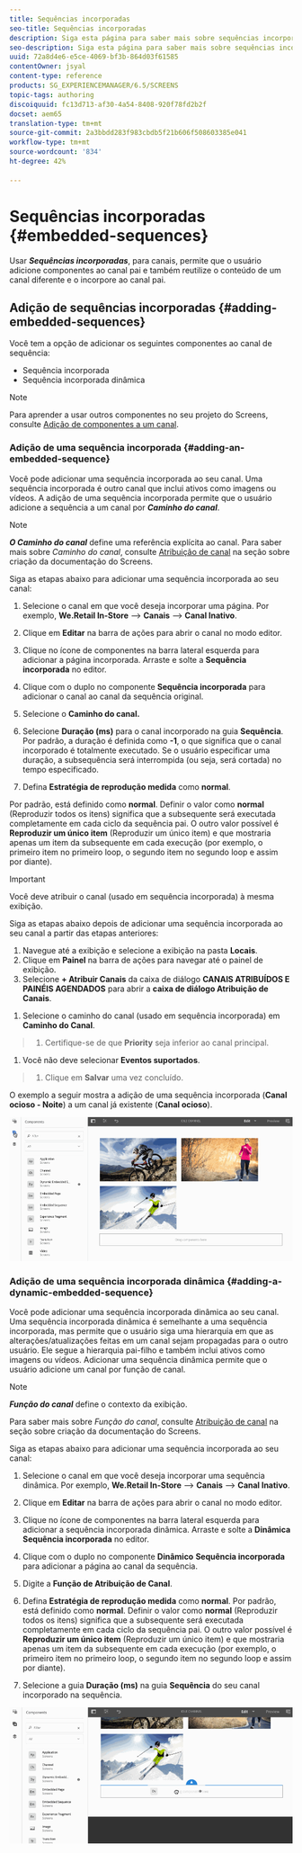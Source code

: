```yaml
---
title: Sequências incorporadas
seo-title: Sequências incorporadas
description: Siga esta página para saber mais sobre sequências incorporadas para canais que permitem ao usuário adicionar componentes no canal pai e também reutilizar o conteúdo de um canal diferente e incorporá-lo ao canal pai.
seo-description: Siga esta página para saber mais sobre sequências incorporadas para canais que permitem ao usuário adicionar componentes no canal pai e também reutilizar o conteúdo de um canal diferente e incorporá-lo ao canal pai.
uuid: 72a8d4e6-e5ce-4069-bf3b-864d03f61585
contentOwner: jsyal
content-type: reference
products: SG_EXPERIENCEMANAGER/6.5/SCREENS
topic-tags: authoring
discoiquuid: fc13d713-af30-4a54-8408-920f78fd2b2f
docset: aem65
translation-type: tm+mt
source-git-commit: 2a3bbdd283f983cbdb5f21b606f508603385e041
workflow-type: tm+mt
source-wordcount: '834'
ht-degree: 42%

---
```



# Sequências incorporadas {#embedded-sequences}

Usar ***Sequências incorporadas***, para canais, permite que o usuário adicione componentes ao canal pai e também reutilize o conteúdo de um canal diferente e o incorpore ao canal pai.

## Adição de sequências incorporadas {#adding-embedded-sequences}

Você tem a opção de adicionar os seguintes componentes ao canal de sequência:

* Sequência incorporada
* Sequência incorporada dinâmica

>[!NOTE]
>
>Para aprender a usar outros componentes no seu projeto do Screens, consulte [Adição de componentes a um canal](adding-components-to-a-channel.md).

### Adição de uma sequência incorporada {#adding-an-embedded-sequence}

Você pode adicionar uma sequência incorporada ao seu canal. Uma sequência incorporada é outro canal que inclui ativos como imagens ou vídeos. A adição de uma sequência incorporada permite que o usuário adicione a sequência a um canal por ***Caminho do canal***.

>[!NOTE]
>***O Caminho do canal*** define uma referência explícita ao canal.
>Para saber mais sobre *Caminho do canal*, consulte [Atribuição de canal](channel-assignment.md) na seção sobre criação da documentação do Screens.

Siga as etapas abaixo para adicionar uma sequência incorporada ao seu canal:

1. Selecione o canal em que você deseja incorporar uma página. Por exemplo, **We.Retail In-Store** —> **Canais** —> **Canal Inativo**.

1. Clique em **Editar** na barra de ações para abrir o canal no modo editor.
1. Clique no ícone de componentes na barra lateral esquerda para adicionar a página incorporada. Arraste e solte a **Sequência incorporada** no editor.
1. Clique com o duplo no componente **Sequência incorporada** para adicionar o canal ao canal da sequência original.
1. Selecione o **Caminho do canal.**
1. Selecione **Duração (ms)** para o canal incorporado na guia **Sequência**. Por padrão, a duração é definida como **-1**, o que significa que o canal incorporado é totalmente executado. Se o usuário especificar uma duração, a subsequência será interrompida (ou seja, será cortada) no tempo especificado.

1. Defina **Estratégia de reprodução medida** como **normal**.

Por padrão, está definido como **normal**. Definir o valor como **normal** (Reproduzir todos os itens) significa que a subsequente será executada completamente em cada ciclo da sequência pai. O outro valor possível é **Reproduzir um único item** (Reproduzir um único item) e que mostraria apenas um item da subsequente em cada execução (por exemplo, o primeiro item no primeiro loop, o segundo item no segundo loop e assim por diante).

>[!IMPORTANT]
>
>Você deve atribuir o canal (usado em sequência incorporada) à mesma exibição.
>
>Siga as etapas abaixo depois de adicionar uma sequência incorporada ao seu canal a partir das etapas anteriores:
>
>1. Navegue até a exibição e selecione a exibição na pasta **Locais**.
>1. Clique em **Painel** na barra de ações para navegar até o painel de exibição.
>1. Selecione **+ Atribuir Canais** da caixa de diálogo **CANAIS ATRIBUÍDOS E PAINÉIS AGENDADOS** para abrir a **caixa de diálogo Atribuição de Canais**.

   >
   >
1. Selecione o caminho do canal (usado em sequência incorporada) em **Caminho do Canal**.
>1. Certifique-se de que **Priority** seja inferior ao canal principal.

   >
   >
1. Você não deve selecionar **Eventos suportados**.
>1. Clique em **Salvar** uma vez concluído.

>



O exemplo a seguir mostra a adição de uma sequência incorporada (**Canal ocioso - Noite**) a um canal já existente (**Canal ocioso**).

![new2](assets/new2.gif)

### Adição de uma sequência incorporada dinâmica {#adding-a-dynamic-embedded-sequence}

Você pode adicionar uma sequência incorporada dinâmica ao seu canal. Uma sequência incorporada dinâmica é semelhante a uma sequência incorporada, mas permite que o usuário siga uma hierarquia em que as alterações/atualizações feitas em um canal sejam propagadas para o outro usuário. Ele segue a hierarquia pai-filho e também inclui ativos como imagens ou vídeos. Adicionar uma sequência dinâmica permite que o usuário adicione um canal por função de canal.

>[!NOTE]
>
>***Função do canal*** define o contexto da exibição.
>
>Para saber mais sobre *Função do canal*, consulte [Atribuição de canal](channel-assignment.md) na seção sobre criação da documentação do Screens.

Siga as etapas abaixo para adicionar uma sequência incorporada ao seu canal:

1. Selecione o canal em que você deseja incorporar uma sequência dinâmica. Por exemplo, **We.Retail In-Store** —> **Canais** —> **Canal Inativo**.

1. Clique em **Editar** na barra de ações para abrir o canal no modo editor.
1. Clique no ícone de componentes na barra lateral esquerda para adicionar a sequência incorporada dinâmica. Arraste e solte a **Dinâmica** **Sequência incorporada** no editor.

1. Clique com o duplo no componente **Dinâmico** **Sequência incorporada** para adicionar a página ao canal da sequência.

1. Digite a **Função de Atribuição de Canal**.
1. Defina **Estratégia de reprodução medida** como **normal**. Por padrão, está definido como **normal**. Definir o valor como **normal** (Reproduzir todos os itens) significa que a subsequente será executada completamente em cada ciclo da sequência pai. O outro valor possível é **Reproduzir um único item** (Reproduzir um único item) e que mostraria apenas um item da subsequente em cada execução (por exemplo, o primeiro item no primeiro loop, o segundo item no segundo loop e assim por diante).

1. Selecione a guia **Duração (ms)** na guia **Sequência** do seu canal incorporado na sequência.

![mais recente](assets/latest.gif)

